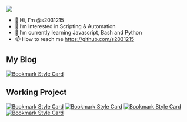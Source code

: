 ![](https://komarev.com/ghpvc/?username=s2031215)
- 👋 Hi, I’m @s2031215
- 👀 I’m interested in Scripting & Automation
- 🌱 I’m currently learning Javascript, Bash and Python
- 📫 How to reach me https://github.com/s2031215

## My Blog
[![Bookmark Style Card](https://svg.bookmark.style/api?url=https://www.2031215.xyz&style=horizontal)](https://www.2031215.xyz)

## Working Project
[![Bookmark Style Card](https://svg.bookmark.style/api?url=https://github.com/s2031215/zh2cn-Converter-obsidian&style=horizontal)](https://github.com/s2031215/zh2cn-Converter-obsidian)
[![Bookmark Style Card](https://svg.bookmark.style/api?url=https://github.com/s2031215/imagekit_GUI_tool&style=horizontal)](https://github.com/s2031215/imagekit_GUI_tool)
[![Bookmark Style Card](https://svg.bookmark.style/api?url=https://github.com/s2031215/PixiJS-Solitaire&style=horizontal)](https://github.com/s2031215/PixiJS-Solitaire)
[![Bookmark Style Card](https://svg.bookmark.style/api?url=https://github.com/s2031215/Go-minesweeper&style=horizontal)](https://github.com/s2031215/Go-minesweeper)
<!---
s2031215/s2031215 is a ✨ special ✨ repository because its `README.md` (this file) appears on your GitHub profile.
You can click the Preview link to take a look at your changes.
--->
